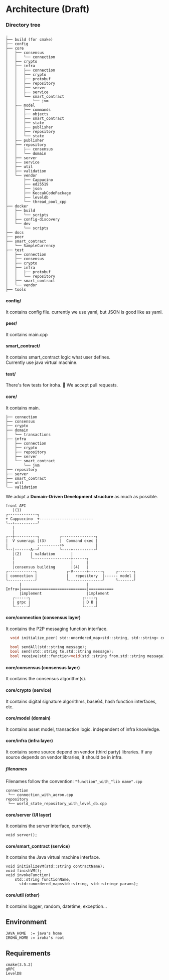 # Architecture (Draft)

### Directory tree
```
.
├── build (for cmake)
├── config
├── core
│   ├── consensus
│   │   └── connection
│   ├── crypto
│   ├── infra
│   │   ├── connection
│   │   ├── crypto
│   │   ├── protobuf
│   │   ├── repository
│   │   ├── server
│   │   ├── service
│   │   └── smart_contract
│   │       └── jvm
│   ├── model
│   │   ├── commands
│   │   ├── objects
│   │   ├── smart_contract
│   │   ├── state
│   │   ├── publisher
│   │   ├── repository
│   │   └── state
│   ├── publisher
│   ├── repository
│   │   ├── consensus
│   │   └── domain
│   ├── server
│   ├── service
│   ├── util
│   ├── validation
│   └── vendor
│       ├── Cappucino
│       ├── ed25519
│       ├── json
│       ├── KeccakCodePackage
│       ├── leveldb
│       └── thread_pool_cpp
├── docker
│   ├── build
│   │   └── scripts
│   ├── config-discovery
│   └── dev
│       └── scripts
├── docs
├── peer
├── smart_contract
│   └── SampleCurrency
├── test
│   ├── connection
│   ├── consensus
│   ├── crypto
│   ├── infra
│   │   ├── protobuf
│   │   └── repository
│   ├── smart_contract
│   └── vendor
├── tools
```

#### config/

It contains config file. currently we use yaml, but JSON is good like as yaml.

#### peer/

It contains main.cpp

#### smart_contract/

It contains smart_contract logic what user defines.  
Currently use java virtual machine.

#### test/

There's few tests for iroha. :bow:
We accept pull requests.

#### core/

It contains main.

```
├── connection
├── consensus
├── crypto
├── domain
│   └── transactions
├── infra
│   ├── connection
│   ├── crypto
│   ├── repository
│   ├── server
│   └── smart_contract
│       └── jvm
├── repository
├── server
├── smart_contract
├── util
└── validation
```

We adopt a **Domain-Driven Development structure** as much as possible.

```
front API
   |(1)
┌-------------┐
+ Cappuccino  +------------------------
└--+----------┘
   |                
   |                                   
┌--┼----------┐         ┌---------------┐
|  V sumeragi |(3)      |  Command exec |
|             ----------+>              |
└--|-------A--┘         └----+----------┘
   |(2)    | valdation       |
   |       └-----------------┼------┐
   |                         |      |
   |consensus building       |(4)   |
┌------------┐             ┌-V------+------┐     ┌-------┐
| connection |             |   repository  |------ model |
└------------┘             └---------------┘     └-------┘
      |                             |
Infra=|=============================|===========
      |implement                    |implement
   ┌------┐                       ┌-----┐
   | grpc |                       | D B |
   └------┘                       └-----┘

```

#### core/connection (consensus layer)
It contains the P2P messaging function interface.
```C
  void initialize_peer( std::unordered_map<std::string, std::string> config);

  bool sendAll(std::string message);
  bool send(std::string to,std::string message);
  bool receive(std::function<void(std::string from,std::string message)> callback);
```

#### core/consensus (consensus layer)
It contains the consensus algorithm(s).

#### core/crypto (service)
It contains digital signature algorithms, base64, hash function interfaces, etc.

#### core/model (domain)
It contains asset model, transaction logic. independent of infra knowledge.

#### core/infra (infra layer)
It contains some source depend on vendor (third party) libraries.
If any source depends on vendor libraries, it should be in infra.

##### filenames
Filenames follow the convention: `"function"_with_"lib name".cpp`
```
connection
 └── connection_with_aeron.cpp
repository
 └── world_state_repository_with_level_db.cpp
```

#### core/server (UI layer)
It contains the server interface, currently.
```
void server();
```

#### core/smart_contract (service)
It contains the Java virtual machine interface.
```
void initializeVM(std::string contractName);
void finishVM();    
void invokeFunction(
    std::string functionName,
      std::unordered_map<std::string, std::string> params);
```

#### core/util (other)
It contains logger, random, datetime, exception...


## Environment
```
JAVA_HOME  := java's home
IROHA_HOME := iroha's root
```

## Requirements
```
cmake(3.5.2)
gRPC
LevelDB
```